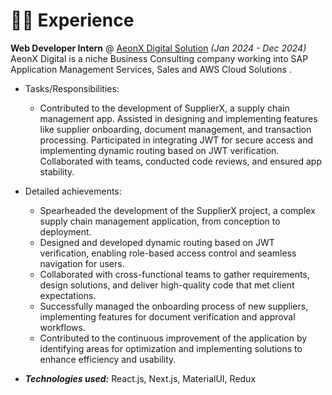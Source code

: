 # 👨‍💻 Experience

**Web Developer Intern** @ [AeonX Digital Solution](https://www.aeonx.digital/) _(Jan 2024 - Dec 2024)_
AeonX Digital is a niche Business Consulting company working into SAP Application Management Services, Sales and AWS Cloud Solutions .

- Tasks/Responsibilities: 
  - Contributed to the development of SupplierX, a supply chain management app. Assisted in designing and implementing features like supplier onboarding, document management, and transaction processing. Participated in integrating JWT for secure access and implementing dynamic routing based on JWT verification. Collaborated with teams, conducted code reviews, and ensured app stability.

- Detailed achievements:
  - Spearheaded the development of the SupplierX project, a complex supply chain management application, from conception to deployment.
  - Designed and developed dynamic routing based on JWT verification, enabling role-based access control and seamless navigation for users.
  - Collaborated with cross-functional teams to gather requirements, design solutions, and deliver high-quality code that met client expectations.
  - Successfully managed the onboarding process of new suppliers, implementing features for document verification and approval workflows.
  - Contributed to the continuous improvement of the application by identifying areas for optimization and implementing solutions to enhance efficiency and usability.
- _**Technologies used:**_ React.js, Next.js, MaterialUI, Redux
